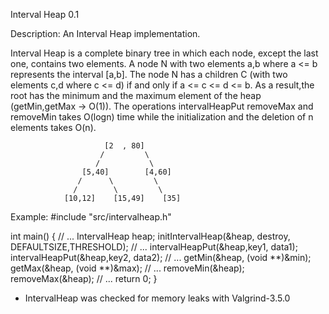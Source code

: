 Interval Heap 0.1

Description:
An Interval Heap implementation. 

Interval Heap is a complete binary tree in which each node, except the last one, contains two elements.
A node N with two elements a,b where a <= b  represents the interval [a,b]. The node N  has a children C 
(with two elements c,d where c <= d) if and only if a <= c <= d <= b. As a result,the root has the minimum
and the maximum element of the heap (getMin,getMax -> O(1)). The operations intervalHeapPut removeMax and removeMin takes 
O(logn) time while the initialization and the deletion of n elements takes O(n).



                         [2  , 80]
                        /         \
                       /           \
                    [5,40]        [4,60]
                   /      \         \   
                  /        \         \  
                [10,12]    [15,49]    [35]

Example:
#include "src/intervalheap.h"

int main() {
// ...
	IntervalHeap heap;
	initIntervalHeap(&heap, destroy, DEFAULTSIZE,THRESHOLD);
// ...
	intervalHeapPut(&heap,key1, data1);
	intervalHeapPut(&heap,key2, data2);
// ...
	getMin(&heap, (void **)&min);
	getMax(&heap, (void **)&max);
// ...
	removeMin(&heap);
	removeMax(&heap);
// ...
	return 0;
}

* IntervalHeap was checked for memory leaks with Valgrind-3.5.0

